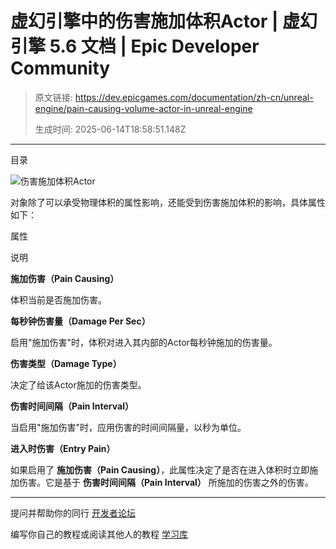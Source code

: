 # 虚幻引擎中的伤害施加体积Actor | 虚幻引擎 5.6 文档 | Epic Developer Community

> 原文链接: https://dev.epicgames.com/documentation/zh-cn/unreal-engine/pain-causing-volume-actor-in-unreal-engine
> 
> 生成时间: 2025-06-14T18:58:51.148Z

---

目录

![伤害施加体积Actor](https://dev.epicgames.com/community/api/documentation/image/3f40c040-00df-45dd-a145-7443fb09671e?resizing_type=fill&width=1920&height=335)

对象除了可以承受物理体积的属性影响，还能受到伤害施加体积的影响，具体属性如下：

属性

说明

**施加伤害（Pain Causing）**

体积当前是否施加伤害。

**每秒钟伤害量（Damage Per Sec）**

启用"施加伤害"时，体积对进入其内部的Actor每秒钟施加的伤害量。

**伤害类型（Damage Type）**

决定了给该Actor施加的伤害类型。

**伤害时间间隔（Pain Interval）**

当启用"施加伤害"时，应用伤害的时间间隔量，以秒为单位。

**进入时伤害（Entry Pain）**

如果启用了 **施加伤害（Pain Causing）**，此属性决定了是否在进入体积时立即施加伤害。它是基于 **伤害时间间隔（Pain Interval）** 所施加的伤害之外的伤害。

* * *

提问并帮助你的同行 [开发者论坛](https://forums.unrealengine.com/categories?tag=unreal-engine)

编写你自己的教程或阅读其他人的教程 [学习库](https://dev.epicgames.com/community/unreal-engine/learning)